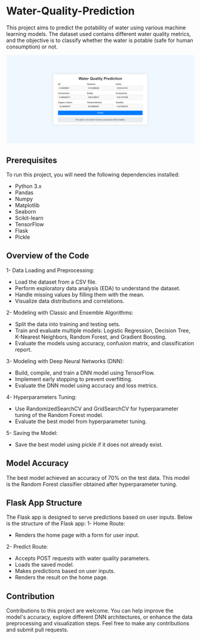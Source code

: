 # Water-Quality-Prediction
This project aims to predict the potability of water using various machine learning models. 
The dataset used contains different water quality metrics, and the objective is to classify whether the water is potable (safe for human consumption) or not.

![Image about the final project](<Water Quality Prediction.png>)

## Prerequisites
To run this project, you will need the following dependencies installed:
- Python 3.x
- Pandas
- Numpy
- Matplotlib
- Seaborn
- Scikit-learn
- TensorFlow
- Flask
- Pickle

## Overview of the Code
1- Data Loading and Preprocessing:
- Load the dataset from a CSV file.
- Perform exploratory data analysis (EDA) to understand the dataset.
- Handle missing values by filling them with the mean.
- Visualize data distributions and correlations.

2- Modeling with Classic and Ensemble Algorithms:
- Split the data into training and testing sets.
- Train and evaluate multiple models: Logistic Regression, Decision Tree, K-Nearest Neighbors, Random Forest, and Gradient Boosting.
- Evaluate the models using accuracy, confusion matrix, and classification report.

3- Modeling with Deep Neural Networks (DNN):
- Build, compile, and train a DNN model using TensorFlow.
- Implement early stopping to prevent overfitting.
- Evaluate the DNN model using accuracy and loss metrics.

4- Hyperparameters Tuning:
- Use RandomizedSearchCV and GridSearchCV for hyperparameter tuning of the Random Forest model.
- Evaluate the best model from hyperparameter tuning.

5- Saving the Model:
- Save the best model using pickle if it does not already exist.


## Model Accuracy
The best model achieved an accuracy of 70% on the test data. This model is the Random Forest classifier obtained after hyperparameter tuning.


## Flask App Structure
The Flask app is designed to serve predictions based on user inputs. Below is the structure of the Flask app:
1- Home Route:
- Renders the home page with a form for user input.

2- Predict Route:
- Accepts POST requests with water quality parameters.
- Loads the saved model.
- Makes predictions based on user inputs.
- Renders the result on the home page.

## Contribution
Contributions to this project are welcome. You can help improve the model's accuracy, explore different DNN architectures, or enhance the data preprocessing and visualization steps. 
Feel free to make any contributions and submit pull requests.
